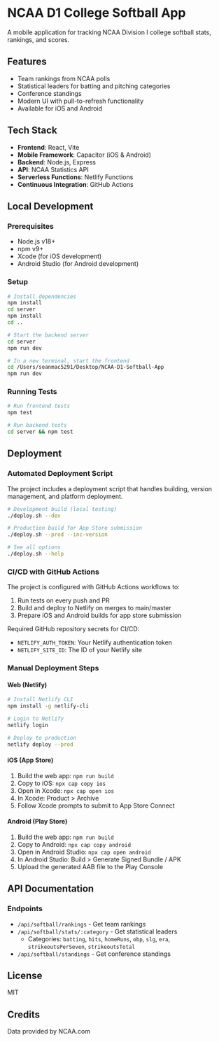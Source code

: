 # NCAA D1 College Softball App

A mobile application for tracking NCAA Division I college softball stats, rankings, and scores.

## Features

- Team rankings from NCAA polls
- Statistical leaders for batting and pitching categories
- Conference standings
- Modern UI with pull-to-refresh functionality
- Available for iOS and Android

## Tech Stack

- **Frontend**: React, Vite
- **Mobile Framework**: Capacitor (iOS & Android)
- **Backend**: Node.js, Express
- **API**: NCAA Statistics API
- **Serverless Functions**: Netlify Functions
- **Continuous Integration**: GitHub Actions

## Local Development

### Prerequisites

- Node.js v18+
- npm v9+
- Xcode (for iOS development)
- Android Studio (for Android development)

### Setup

```bash
# Install dependencies
npm install
cd server
npm install
cd ..

# Start the backend server
cd server
npm run dev

# In a new terminal, start the frontend
cd /Users/seanmac5291/Desktop/NCAA-D1-Softball-App
npm run dev
```

### Running Tests

```bash
# Run frontend tests
npm test

# Run backend tests
cd server && npm test
```

## Deployment

### Automated Deployment Script

The project includes a deployment script that handles building, version management, and platform deployment.

```bash
# Development build (local testing)
./deploy.sh --dev

# Production build for App Store submission
./deploy.sh --prod --inc-version

# See all options
./deploy.sh --help
```

### CI/CD with GitHub Actions

The project is configured with GitHub Actions workflows to:

1. Run tests on every push and PR
2. Build and deploy to Netlify on merges to main/master
3. Prepare iOS and Android builds for app store submission

Required GitHub repository secrets for CI/CD:
- `NETLIFY_AUTH_TOKEN`: Your Netlify authentication token
- `NETLIFY_SITE_ID`: The ID of your Netlify site

### Manual Deployment Steps

#### Web (Netlify)

```bash
# Install Netlify CLI
npm install -g netlify-cli

# Login to Netlify
netlify login

# Deploy to production
netlify deploy --prod
```

#### iOS (App Store)

1. Build the web app: `npm run build`
2. Copy to iOS: `npx cap copy ios`
3. Open in Xcode: `npx cap open ios`
4. In Xcode: Product > Archive
5. Follow Xcode prompts to submit to App Store Connect

#### Android (Play Store)

1. Build the web app: `npm run build`
2. Copy to Android: `npx cap copy android` 
3. Open in Android Studio: `npx cap open android`
4. In Android Studio: Build > Generate Signed Bundle / APK
5. Upload the generated AAB file to the Play Console

## API Documentation

### Endpoints

- `/api/softball/rankings` - Get team rankings
- `/api/softball/stats/:category` - Get statistical leaders
  - Categories: `batting`, `hits`, `homeRuns`, `obp`, `slg`, `era`, `strikeoutsPerSeven`, `strikeoutsTotal`
- `/api/softball/standings` - Get conference standings

## License

MIT

## Credits

Data provided by NCAA.com
